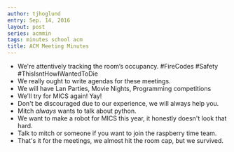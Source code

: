 ```yaml
---
author: tjhoglund
entry: Sep. 14, 2016
layout: post
series: acmmin
tags: minutes school acm
title: ACM Meeting Minutes
---
```


- We're attentively tracking the room’s occupancy. #FireCodes #Safety
  #ThisIsntHowIWantedToDie
- We really ought to write agendas for these meetings.
- We will have Lan Parties, Movie Nights, Programming competitions
- We'll try for MICS again! Yay!
- Don't be discouraged due to our experience, we will always help you.
- Mitch _always_ wants to talk about python.
- We want to make a robot for MICS this year, it honestly doesn't look that hard.
- Talk to mitch or someone if you want to join the raspberry time team.
- That's it for the meetings, we almost hit the room cap, but we survived.
